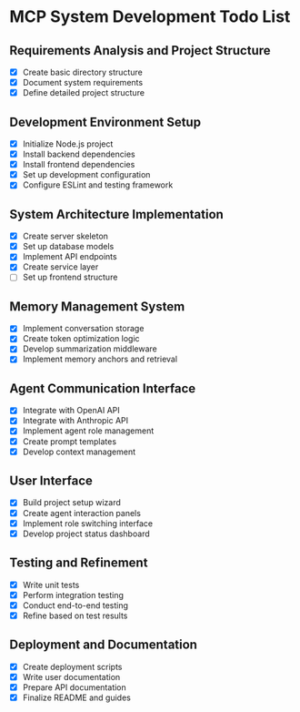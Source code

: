 # MCP System Development Todo List

## Requirements Analysis and Project Structure
- [x] Create basic directory structure
- [x] Document system requirements
- [x] Define detailed project structure

## Development Environment Setup
- [x] Initialize Node.js project
- [x] Install backend dependencies
- [x] Install frontend dependencies
- [x] Set up development configuration
- [x] Configure ESLint and testing framework

## System Architecture Implementation
- [x] Create server skeleton
- [x] Set up database models
- [x] Implement API endpoints
- [x] Create service layer
- [ ] Set up frontend structure

## Memory Management System
- [x] Implement conversation storage
- [x] Create token optimization logic
- [x] Develop summarization middleware
- [x] Implement memory anchors and retrieval

## Agent Communication Interface
- [x] Integrate with OpenAI API
- [x] Integrate with Anthropic API
- [x] Implement agent role management
- [x] Create prompt templates
- [x] Develop context management

## User Interface
- [x] Build project setup wizard
- [x] Create agent interaction panels
- [x] Implement role switching interface
- [x] Develop project status dashboard

## Testing and Refinement
- [x] Write unit tests
- [x] Perform integration testing
- [x] Conduct end-to-end testing
- [x] Refine based on test results

## Deployment and Documentation
- [x] Create deployment scripts
- [x] Write user documentation
- [x] Prepare API documentation
- [x] Finalize README and guides
